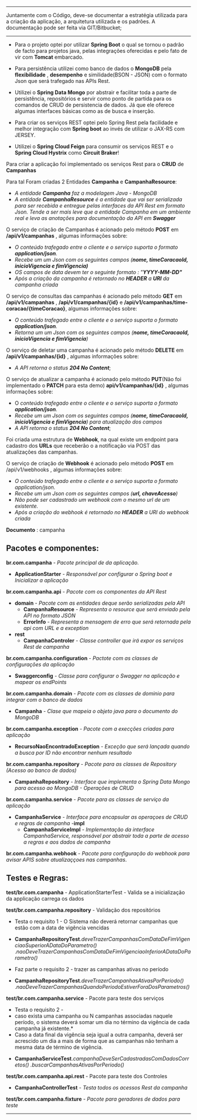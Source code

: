 ************************************************************************************************************************
Juntamente com o Código, deve-se documentar a estratégia utilizada para a criação da aplicação, a arquitetura utilizada
e os padrões. A documentação pode ser feita via GIT/Bitbucket;
************************************************************************************************************************

- Para o projeto optei por utilizar **Spring Boot** o qual se tornou o padrão de facto para projetos java, pelas
integrações oferecidas e pelo fato de vir com **Tomcat** embarcado.

- Para persistência utilizei como banco de dados o **MongoDB** pela **flexibilidade** , **desempenho** e similidade(BSON -
JSON) com o formato Json que será trafegado nas APIs Rest.

- Utilizei o **Spring Data Mongo** por abstrair e facilitar toda a parte de persistência,  repositórios e servir como 
ponto de partida para os comandos de CRUD de persistencia de dados. Já que ele oferece algumas interfaces básicas como 
as de busca e inserção.

- Para criar os serviços REST optei pelo Spring Rest pela facilidade e melhor integração com **Spring boot** ao invés 
de utilizar o JAX-RS com JERSEY.

- Utilizei o **Spring Cloud Feign** para consumir os serviços REST e o **Spring Cloud Hystrix** como **Circuit Braker**!

Para criar a aplicação foi implementado os serviços Rest para o **CRUD** de **Campanhas**

 Para tal Foram criadas 2 Entidades **Campanha** e **CampanhaResource**:
 - _A entidade **Campanha** faz a modelagem Java - MongoDB_
 - _A entidade **CampanhaResource** é a entidade que vai ser serializada para ser recebida e entregue pelas interfaces da
   API Rest em formato Json. Tende a ser mais leve que a entidade Campanha em um ambiente real e leva as anotações para 
   documentação da API em **Swagger**_

 O serviço de criação de Campanhas é acionado pelo método **POST** em **/api/v1/campanhas** , algumas informações sobre:
 - _O conteúdo trafegado entre o cliente e o serviço suporta o formato **application/json**._
 - _Recebe um um Json com os seguintes campos (**nome, timeCoracaoId, inicioVigencia e fimVigencia)**_
 - _OS campos de data devem ter o seguinte formato : "**YYYY-MM-DD"**_
 - _Após a criação da campanha é retornado no **HEADER** a **URI** da campanha criada_

O serviço de consultas das campanhas é acionado pelo método **GET** em **/api/v1/campanhas** , **/api/v1/campanhas/{id}** 
  e **/api/v1/campanhas/time-coracao/{timeCoracao}**, algumas informações sobre:
 - _O conteúdo trafegado entre o cliente e o serviço suporta o formato **application/json**._
 - _Retorna um um Json com os seguintes campos (**nome, timeCoracaoId, inicioVigencia e fimVigencia**)_

O serviço de deletar uma campanha é acionado pelo método **DELETE** em **/api/v1/campanhas/{id}** , algumas informações sobre:
  - _A API retorna o status **204 No Content**_;

O serviço de atualizar a campanha é acionado pelo método **PUT**(Não foi implementado o **PATCH** para esta demo) 
    **api/v1/campanhas/{id}** , algumas informações sobre:
  - O _conteúdo trafegado entre o cliente e o serviço suporta o formato **application/json**._
  - _Recebe um um Json com os seguintes campos (**nome, timeCoracaoId, inicioVigencia e fimVigencia**) para atualização 
    dos campos_
  - _A API retorna o status **204 No Content**_;

Foi criada uma estrutura de **Webhook**, na qual existe um endpoint para cadastro dos **URLs** que receberão o a notificação
via POST das atualizações das campanhas.

 O serviço de criação de **Webhook** é acionado pelo método **POST** em /api/v1/webhooks , algumas informações sobre:
 - _O conteúdo trafegado entre o cliente e o serviço suporta o formato application/json._
 - _Recebe um um Json com os seguintes campos (**url, chaveAcesso**)_
 - _Não pode ser cadastrado um webhook com o mesmo url de um existente._
 - _Após a criação do webhook é retornado no **HEADER** a URI do webhook criada_

 **Documento** : campanha

##  Pacotes e componentes:

**br.com.campanha** - _Pacote principal de da aplicação._
 - **ApplicationStarter** - _Responsável por configurar o Spring boot e Inicializar a aplicação_

**br.com.campanha.api**  - _Pacote com os componentes da API Rest_
 - **domain** - _Pacote com as entidades deque serão serializadas pela API_
    - **CampanhaResource** - _Representa o resource que será enviado pela API no formato JSON_
    - **ErrorInfo** - _Representa a mensagem de erro que será retornada pela api com URL e a exception_
 - **rest**
    - **CampanhaControler** - _Classe controller que irá expor os serviços Rest de campanha_

**br.com.campanha.configuration** -  _Pactote com as classes de configurações da aplicação_
 - **Swaggerconfig** - _Classe para configurar o Swagger na aplicação e mapear os endPoints_

**br.com.campanha.domain** - _Pacote com as classes de dominio para integrar com o banco de dados_
 - **Campanha** - _Clase que mapeia o objeto java para o documento do MongoDB_

**br.com.campanha.exception** - _Pacote com a execções criadas para aplicação_
 - **RecursoNaoEncontradoException** - _Exceção que será lançada quando a busca por ID não encontrar nenhum resultado_

**br.com.campanha.repository** - _Pacote para as classes de Repository (Acesso ao banco de dados)_
 - **CampanhaRepository** - _Interface que implementa o Spring Data Mongo para acesso ao MongoDB - Operações de CRUD_

**br.com.campanha.service** - _Pacote para as classes de serviço da aplicação_
 - **CampanhaService** - _Interface para encapsular as operaçoes de CRUD e regras de campanha_
  -**impl**
   - **CampanhaServiceImpl** - _Implementação da interface CampanhaService, responsável por abstrair toda a parte de
        acesso a regras e aos dados de campanha_

**br.com.campanha.webhook** - _Pacote para configuração do webhook para avisar APIS sobre atualizaççoes nas campanhas_.

## Testes  e Regras:

**test/br.com.campanha** - ApplicationStarterTest - Valida se a inicialização da applicação carrega os dados

**test/br.com.campanha.repository** - Validação dos repositórios
 * Testa o requisito 1 -  O Sistema não deverá retornar campanhas que estão com a data de vigência vencidas
 - **CampanhaRepositoryTest**._deveTrazerCampanhasComDataDeFimVigenciaoSuperiorADataDoParametro()_
                             ._naoDeveTrazerCampanhasComDataDeFimVigenciaoInferiorADataDoParametro()_

 * Faz parte o requisito 2 - trazer as campanhas ativas no período
 - **CampanhaRepositoryTest**._deveTrazerCampanhasAtivasPorPeriodo()_
                         ._naoDeveTrazerCampanhasQuandoPeriodoEstiverForaDosParametros()_

**test/br.com.campanha.service** - Pacote para teste dos serviços
 * Testa o requisito 2 -
 * caso exista uma campanha ou N campanhas associadas naquele período, o sistema deverá somar um dia no término da vigência de cada campanha já existente.*
 * Caso a data final da vigência seja igual a outra campanha, deverá ser acrescido um dia a mais de forma que as campanhas não tenham a mesma data de término de vigência.
  - **CampanhaServiceTest**._campanhaDeveSerCadastradasComDadosCorretos()_
                       _.buscarCampanhasAtivasPorPeriodo()_

**test/br.com.campanha.api.rest** - Pacote para teste dos Controles
 - **CampanhaControllerTest** - _Testa todos os acessos Rest da campanha_

**test/br.com.campanha.fixture** - _Pacote para geradores de dados para teste_



************************************************************************************************************************